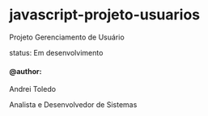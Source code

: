 # javascript-projeto-usuarios

Projeto Gerenciamento de Usuário 

status: Em desenvolvimento

#### @author:
Andrei Toledo

Analista e Desenvolvedor de Sistemas
